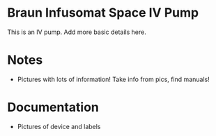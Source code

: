 # Braun Infusomat Space IV Pump
This is an IV pump. Add more basic details here.

# Notes
 - Pictures with lots of information! Take info from pics, find manuals!

# Documentation
 - Pictures of device and labels

